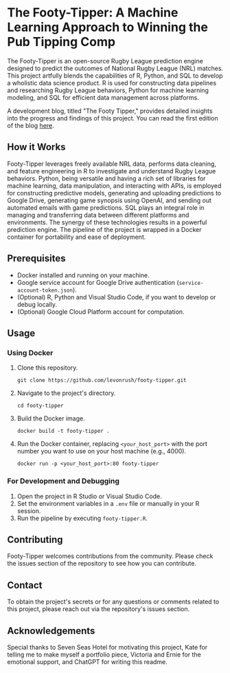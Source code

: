 # The Footy-Tipper: A Machine Learning Approach to Winning the Pub Tipping Comp

The Footy-Tipper is an open-source Rugby League prediction engine designed to predict the outcomes of National Rugby League (NRL) matches. This project artfully blends the capabilities of R, Python, and SQL to develop a wholistic data science product. R is used for constructing data pipelines and researching Rugby League behaviors, Python for machine learning modeling, and SQL for efficient data management across platforms.

A development blog, titled "The Footy Tipper," provides detailed insights into the progress and findings of this project. You can read the first edition of the blog [here](https://medium.com/@levonrush/the-footy-tipper-a-machine-learning-approach-to-winning-the-pub-tipping-comp-dc07a7325292).

## How it Works

Footy-Tipper leverages freely available NRL data, performs data cleaning, and feature engineering in R to investigate and understand Rugby League behaviors. Python, being versatile and having a rich set of libraries for machine learning, data manipulation, and interacting with APIs, is employed for constructing predictive models, generating and uploading predictions to Google Drive, generating game synopsis using OpenAI, and sending out automated emails with game predictions. SQL plays an integral role in managing and transferring data between different platforms and environments. The synergy of these technologies results in a powerful prediction engine. The pipeline of the project is wrapped in a Docker container for portability and ease of deployment.

## Prerequisites

- Docker installed and running on your machine.
- Google service account for Google Drive authentication (`service-account-token.json`).
- (Optional) R, Python and Visual Studio Code, if you want to develop or debug locally.
- (Optional) Google Cloud Platform account for computation.

## Usage

### Using Docker

1. Clone this repository.
    ```
    git clone https://github.com/levonrush/footy-tipper.git
    ```

2. Navigate to the project's directory.
    ```
    cd footy-tipper
    ```

3. Build the Docker image.
    ```
    docker build -t footy-tipper .
    ```

4. Run the Docker container, replacing `<your_host_port>` with the port number you want to use on your host machine (e.g., 4000).
    ```
    docker run -p <your_host_port>:80 footy-tipper
    ```

### For Development and Debugging

1. Open the project in R Studio or Visual Studio Code.
2. Set the environment variables in a `.env` file or manually in your R session.
3. Run the pipeline by executing `footy-tipper.R`.

## Contributing

Footy-Tipper welcomes contributions from the community. Please check the issues section of the repository to see how you can contribute.

## Contact

To obtain the project's secrets or for any questions or comments related to this project, please reach out via the repository's issues section.

## Acknowledgements
Special thanks to Seven Seas Hotel for motivating this project, Kate for telling me to make myself a portfolio piece, Victoria and Ernie for the emotional support, and ChatGPT for writing this readme.
